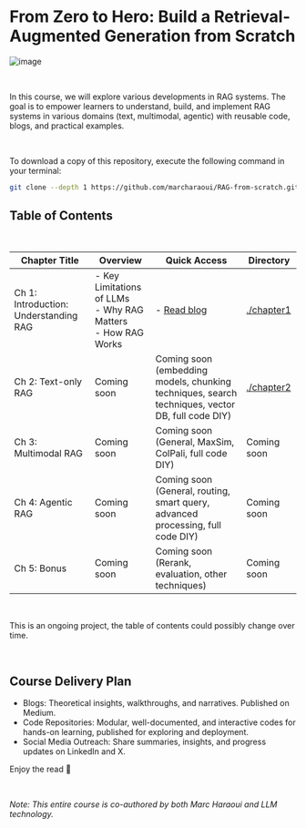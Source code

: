 # From Zero to Hero: Build a Retrieval-Augmented Generation from Scratch 

![image](https://github.com/user-attachments/assets/1315bba2-a053-4a8e-a710-89a76b784380)


<br>

In this course, we will explore various developments in RAG systems. The goal is to empower learners to understand, build, and implement RAG systems in various domains (text, multimodal, agentic) with reusable code, blogs, and practical examples.

<br>

To download a copy of this repository, execute the following command in your terminal:

```bash
git clone --depth 1 https://github.com/marcharaoui/RAG-from-scratch.git
```


## Table of Contents
<br>


| Chapter Title                                |    Overview                                | Quick Access                                                                                         | Directory                        |
|----------------------------------------------|--------------------------------------------|---------------------------------------------------------------------------------|----------------------------------|
| Ch 1: Introduction: Understanding RAG        |    - Key Limitations of LLMs <br> - Why RAG Matters <br> - How RAG Works           | - [Read blog](https://medium.com/@marcharaoui/chapter-1-introduction-to-rag-404dd76d2e8f)                                      | [./chapter1](./chapter1)            |
| Ch 2: Text-only RAG                          |    Coming soon                           | Coming soon (embedding models, chunking techniques, search techniques, vector DB, full code DIY)                                | [./chapter2](./chapter2)            |
| Ch 3: Multimodal RAG                         |    Coming soon                           | Coming soon  (General, MaxSim, ColPali, full code DIY)                                                                                    | Coming soon          |
| Ch 4: Agentic RAG                            |    Coming soon                           | Coming soon  (General, routing, smart query, advanced processing, full code DIY)                                                               | Coming soon          |
| Ch 5: Bonus                                  |    Coming soon                           | Coming soon  (Rerank, evaluation, other techniques)                                                                             | Coming soon          |

<br>

This is an ongoing project, the table of contents could possibly change over time.

<br>

## Course Delivery Plan

- Blogs: Theoretical insights, walkthroughs, and narratives. Published on Medium.
- Code Repositories: Modular, well-documented, and interactive codes for hands-on learning, published for exploring and deployment.
- Social Media Outreach: Share summaries, insights, and progress updates on LinkedIn and X.

Enjoy the read 🤗

<br>

*Note: This entire course is co-authored by both Marc Haraoui and LLM technology.*
